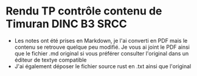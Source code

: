 # Rendu TP contrôle contenu de Timuran DINC B3 SRCC
- Les notes ont été prises en Markdown, je l'ai converti en PDF mais le contenu se retrouve quelque peu modifié. Je vous ai joint le PDF ainsi que le fichier .md original si vous préférer consulter l'original dans un éditeur de textye compatible
- J'ai également déposer le fichier source rust en .txt ainsi que l'original
  
